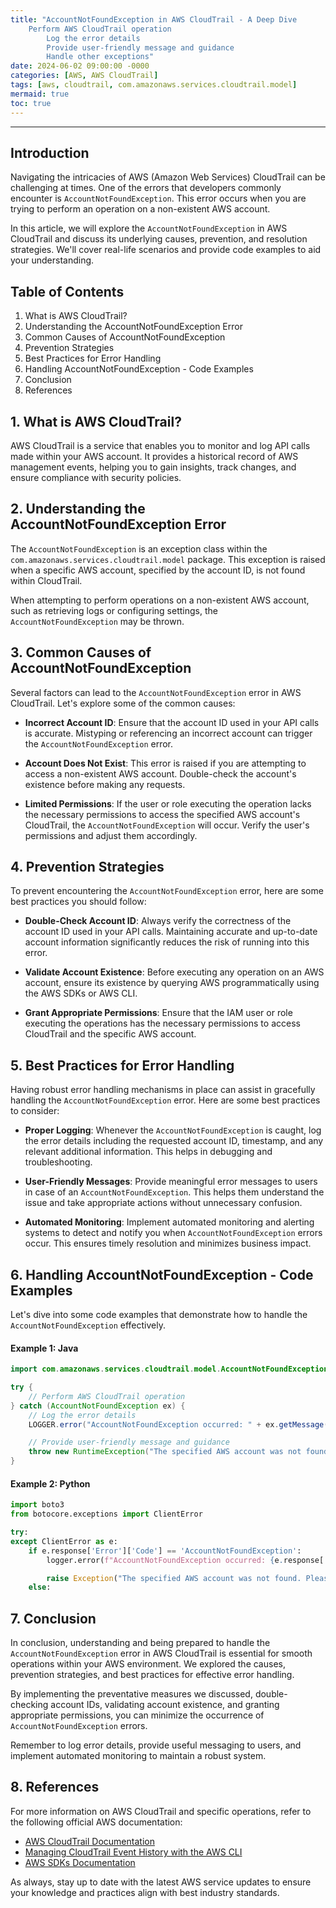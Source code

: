 ```yaml
---
title: "AccountNotFoundException in AWS CloudTrail - A Deep Dive
    Perform AWS CloudTrail operation
        Log the error details
        Provide user-friendly message and guidance
        Handle other exceptions"
date: 2024-06-02 09:00:00 -0000
categories: [AWS, AWS CloudTrail]
tags: [aws, cloudtrail, com.amazonaws.services.cloudtrail.model]
mermaid: true
toc: true
---
```



---

## Introduction

Navigating the intricacies of AWS (Amazon Web Services) CloudTrail can be challenging at times. One of the errors that developers commonly encounter is `AccountNotFoundException`. This error occurs when you are trying to perform an operation on a non-existent AWS account.

In this article, we will explore the `AccountNotFoundException` in AWS CloudTrail and discuss its underlying causes, prevention, and resolution strategies. We'll cover real-life scenarios and provide code examples to aid your understanding.

## Table of Contents

1. What is AWS CloudTrail?
2. Understanding the AccountNotFoundException Error
3. Common Causes of AccountNotFoundException
4. Prevention Strategies
5. Best Practices for Error Handling
6. Handling AccountNotFoundException - Code Examples
7. Conclusion
8. References

## 1. What is AWS CloudTrail?

AWS CloudTrail is a service that enables you to monitor and log API calls made within your AWS account. It provides a historical record of AWS management events, helping you to gain insights, track changes, and ensure compliance with security policies.

## 2. Understanding the AccountNotFoundException Error

The `AccountNotFoundException` is an exception class within the `com.amazonaws.services.cloudtrail.model` package. This exception is raised when a specific AWS account, specified by the account ID, is not found within CloudTrail.

When attempting to perform operations on a non-existent AWS account, such as retrieving logs or configuring settings, the `AccountNotFoundException` may be thrown.

## 3. Common Causes of AccountNotFoundException

Several factors can lead to the `AccountNotFoundException` error in AWS CloudTrail. Let's explore some of the common causes:

- **Incorrect Account ID**: Ensure that the account ID used in your API calls is accurate. Mistyping or referencing an incorrect account can trigger the `AccountNotFoundException` error.

- **Account Does Not Exist**: This error is raised if you are attempting to access a non-existent AWS account. Double-check the account's existence before making any requests.

- **Limited Permissions**: If the user or role executing the operation lacks the necessary permissions to access the specified AWS account's CloudTrail, the `AccountNotFoundException` will occur. Verify the user's permissions and adjust them accordingly.

## 4. Prevention Strategies

To prevent encountering the `AccountNotFoundException` error, here are some best practices you should follow:

- **Double-Check Account ID**: Always verify the correctness of the account ID used in your API calls. Maintaining accurate and up-to-date account information significantly reduces the risk of running into this error.

- **Validate Account Existence**: Before executing any operation on an AWS account, ensure its existence by querying AWS programmatically using the AWS SDKs or AWS CLI.

- **Grant Appropriate Permissions**: Ensure that the IAM user or role executing the operations has the necessary permissions to access CloudTrail and the specific AWS account.

## 5. Best Practices for Error Handling

Having robust error handling mechanisms in place can assist in gracefully handling the `AccountNotFoundException` error. Here are some best practices to consider:

- **Proper Logging**: Whenever the `AccountNotFoundException` is caught, log the error details including the requested account ID, timestamp, and any relevant additional information. This helps in debugging and troubleshooting.

- **User-Friendly Messages**: Provide meaningful error messages to users in case of an `AccountNotFoundException`. This helps them understand the issue and take appropriate actions without unnecessary confusion.

- **Automated Monitoring**: Implement automated monitoring and alerting systems to detect and notify you when `AccountNotFoundException` errors occur. This ensures timely resolution and minimizes business impact.

## 6. Handling AccountNotFoundException - Code Examples

Let's dive into some code examples that demonstrate how to handle the `AccountNotFoundException` effectively.

#### Example 1: Java

```java
import com.amazonaws.services.cloudtrail.model.AccountNotFoundException;

try {
    // Perform AWS CloudTrail operation
} catch (AccountNotFoundException ex) {
    // Log the error details
    LOGGER.error("AccountNotFoundException occurred: " + ex.getMessage());

    // Provide user-friendly message and guidance
    throw new RuntimeException("The specified AWS account was not found. Please ensure the correct account ID is used.");
}
```

#### Example 2: Python

```python
import boto3
from botocore.exceptions import ClientError

try:
except ClientError as e:
    if e.response['Error']['Code'] == 'AccountNotFoundException':
        logger.error(f"AccountNotFoundException occurred: {e.response['Error']['Message']}")

        raise Exception("The specified AWS account was not found. Please ensure the correct account ID is used.") from e
    else:
```

## 7. Conclusion

In conclusion, understanding and being prepared to handle the `AccountNotFoundException` error in AWS CloudTrail is essential for smooth operations within your AWS environment. We explored the causes, prevention strategies, and best practices for effective error handling.

By implementing the preventative measures we discussed, double-checking account IDs, validating account existence, and granting appropriate permissions, you can minimize the occurrence of `AccountNotFoundException` errors.

Remember to log error details, provide useful messaging to users, and implement automated monitoring to maintain a robust system.

## 8. References

For more information on AWS CloudTrail and specific operations, refer to the following official AWS documentation:

- [AWS CloudTrail Documentation](https://docs.aws.amazon.com/cloudtrail/index.html)
- [Managing CloudTrail Event History with the AWS CLI](https://docs.aws.amazon.com/cli/latest/reference/cloudtrail/index.html)
- [AWS SDKs Documentation](https://aws.amazon.com/tools/)

As always, stay up to date with the latest AWS service updates to ensure your knowledge and practices align with best industry standards.